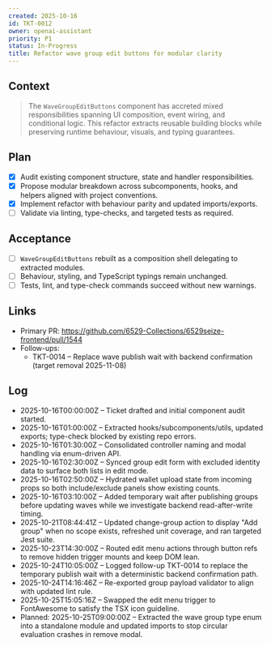 ```yaml
---
created: 2025-10-16
id: TKT-0012
owner: openai-assistant
priority: P1
status: In-Progress
title: Refactor wave group edit buttons for modular clarity
---
```


## Context

> The `WaveGroupEditButtons` component has accreted mixed responsibilities spanning UI composition, event wiring, and conditional logic. This refactor extracts reusable building blocks while preserving runtime behaviour, visuals, and typing guarantees.

## Plan

- [x] Audit existing component structure, state and handler responsibilities.
- [x] Propose modular breakdown across subcomponents, hooks, and helpers aligned with project conventions.
- [x] Implement refactor with behaviour parity and updated imports/exports.
- [ ] Validate via linting, type-checks, and targeted tests as required.

## Acceptance

- [ ] `WaveGroupEditButtons` rebuilt as a composition shell delegating to extracted modules.
- [ ] Behaviour, styling, and TypeScript typings remain unchanged.
- [ ] Tests, lint, and type-check commands succeed without new warnings.

## Links

- Primary PR: <https://github.com/6529-Collections/6529seize-frontend/pull/1544>
- Follow-ups:
  - TKT-0014 – Replace wave publish wait with backend confirmation (target removal 2025-11-08)

## Log

- 2025-10-16T00:00:00Z – Ticket drafted and initial component audit started.
- 2025-10-16T01:00:00Z – Extracted hooks/subcomponents/utils, updated exports; type-check blocked by existing repo errors.
- 2025-10-16T01:30:00Z – Consolidated controller naming and modal handling via enum-driven API.
- 2025-10-16T02:30:00Z – Synced group edit form with excluded identity data to surface both lists in edit mode.
- 2025-10-16T02:50:00Z – Hydrated wallet upload state from incoming props so both include/exclude panels show existing counts.
- 2025-10-16T03:10:00Z – Added temporary wait after publishing groups before updating waves while we investigate backend read-after-write timing.
- 2025-10-21T08:44:41Z – Updated change-group action to display "Add group" when no scope exists, refreshed unit coverage, and ran targeted Jest suite.
- 2025-10-23T14:30:00Z – Routed edit menu actions through button refs to remove hidden trigger mounts and keep DOM lean.
- 2025-10-24T10:05:00Z – Logged follow-up TKT-0014 to replace the temporary publish wait with a deterministic backend confirmation path.
- 2025-10-24T14:16:46Z – Re-exported group payload validator to align with updated lint rule.
- 2025-10-25T15:05:16Z – Swapped the edit menu trigger to FontAwesome to satisfy the TSX icon guideline.
- Planned: 2025-10-25T09:00:00Z – Extracted the wave group type enum into a standalone module and updated imports to stop circular evaluation crashes in remove modal.
